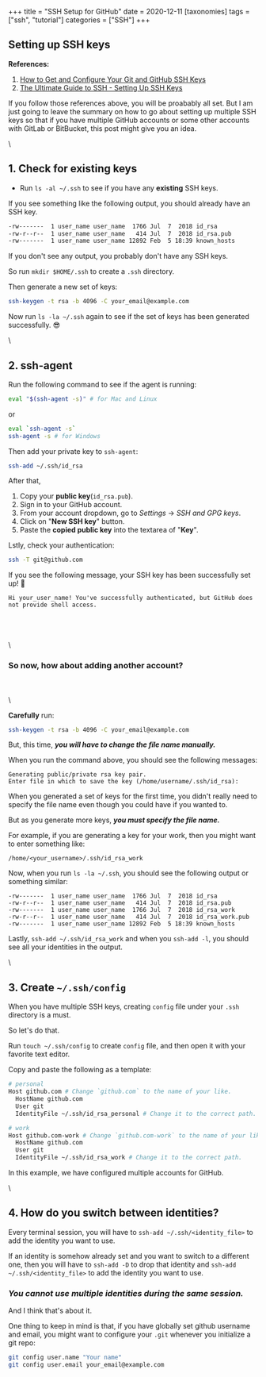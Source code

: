 +++
title = "SSH Setup for GitHub"
date = 2020-12-11
[taxonomies]
tags = ["ssh", "tutorial"]
categories = ["SSH"]
+++

## Setting up SSH keys

**References:**

1. [How to Get and Configure Your Git and GitHub SSH Keys](https://www.freecodecamp.org/news/git-ssh-how-to/)
2. [The Ultimate Guide to SSH - Setting Up SSH Keys](https://www.freecodecamp.org/news/the-ultimate-guide-to-ssh-setting-up-ssh-keys/)

If you follow those references above, you will be proabably all set. But I am just going to leave the summary on how to go about setting up multiple SSH keys so that if you have multiple GitHub accounts or some other accounts with GitLab or BitBucket, this post might give you an idea.

\

## 1. Check for existing keys

- Run `ls -al ~/.ssh` to see if you have any **existing** SSH keys.

If you see something like the following output, you should already have an SSH key.

```bash
-rw-------  1 user_name user_name  1766 Jul  7  2018 id_rsa
-rw-r--r--  1 user_name user_name   414 Jul  7  2018 id_rsa.pub
-rw-------  1 user_name user_name 12892 Feb  5 18:39 known_hosts
```

If you don't see any output, you probably don't have any SSH keys.

So run `mkdir $HOME/.ssh` to create a `.ssh` directory.

Then generate a new set of keys:

```bash
ssh-keygen -t rsa -b 4096 -C your_email@example.com
```

Now run `ls -la ~/.ssh` again to see if the set of keys has been generated successfully. 😎

\

## 2. ssh-agent

Run the following command to see if the agent is running:

```bash
eval "$(ssh-agent -s)" # for Mac and Linux
```

or

```bash
eval `ssh-agent -s`
ssh-agent -s # for Windows
```

Then add your private key to `ssh-agent`:

```bash
ssh-add ~/.ssh/id_rsa
```

After that,

1. Copy your **public key**(`id_rsa.pub`).
2. Sign in to your GitHub account.
3. From your account dropdown, go to _Settings_ -> _SSH and GPG keys_.
4. Click on "**New SSH key**" button.
5. Paste the **copied public key** into the textarea of "**Key**".

Lstly, check your authentication:

```bash
ssh -T git@github.com
```

If you see the following message, your SSH key has been successfully set up! 🖖

```
Hi your_user_name! You've successfully authenticated, but GitHub does not provide shell access.
```

\
\
\
\

### So now, how about adding another account?

\
\
\

**Carefully** run:

```bash
ssh-keygen -t rsa -b 4096 -C your_email@example.com
```

But, this time, **_you will have to change the file name manually._**

When you run the command above, you should see the following messages:

```
Generating public/private rsa key pair.
Enter file in which to save the key (/home/username/.ssh/id_rsa):
```

When you generated a set of keys for the first time, you didn't really need to specify the file name even though you could have if you wanted to.

But as you generate more keys, **_you must specify the file name._**

For example, if you are generating a key for your work, then you might want to enter something like:

```
/home/<your_username>/.ssh/id_rsa_work
```

Now, when you run `ls -la ~/.ssh`, you should see the following output or something similar:

```
-rw-------  1 user_name user_name  1766 Jul  7  2018 id_rsa
-rw-r--r--  1 user_name user_name   414 Jul  7  2018 id_rsa.pub
-rw-------  1 user_name user_name  1766 Jul  7  2018 id_rsa_work
-rw-r--r--  1 user_name user_name   414 Jul  7  2018 id_rsa_work.pub
-rw-------  1 user_name user_name 12892 Feb  5 18:39 known_hosts
```

Lastly, `ssh-add ~/.ssh/id_rsa_work` and when you `ssh-add -l`, you should see all your identities in the output.

\

## 3. Create `~/.ssh/config`

When you have multiple SSH keys, creating `config` file under your `.ssh` directory is a must.

So let's do that.

Run `touch ~/.ssh/config` to create `config` file, and then open it with your favorite text editor.

Copy and paste the following as a template:

```bash
# personal
Host github.com # Change `github.com` to the name of your like.
  HostName github.com
  User git
  IdentityFile ~/.ssh/id_rsa_personal # Change it to the correct path.

# work
Host github.com-work # Change `github.com-work` to the name of your like.
  HostName github.com
  User git
  IdentityFile ~/.ssh/id_rsa_work # Change it to the correct path.
```

In this example, we have configured multiple accounts for GitHub.

\

## 4. How do you switch between identities?

Every terminal session, you will have to `ssh-add ~/.ssh/<identity_file>` to add the identity you want to use.

If an identity is somehow already set and you want to switch to a different one, then you will have to `ssh-add -D` to drop that identity and `ssh-add ~/.ssh/<identity_file>` to add the identity you want to use.

### _You cannot use multiple identities during the same session._

And I think that's about it.

One thing to keep in mind is that, if you have globally set github username and email, you might want to configure your `.git` whenever you initialize a git repo:

```bash
git config user.name "Your name"
git config user.email your_email@example.com
```

